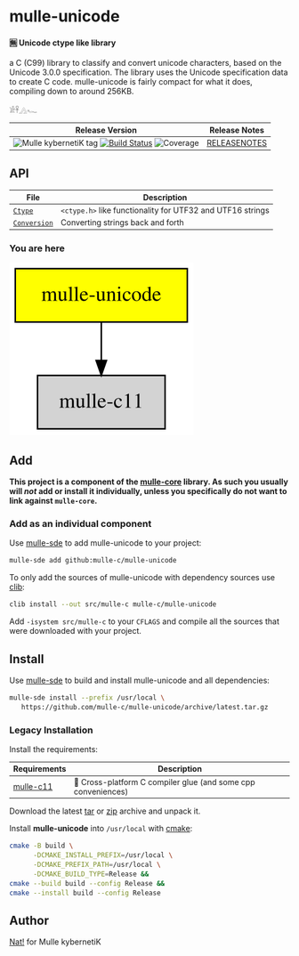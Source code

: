 # mulle-unicode

#### 🈚 Unicode ctype like library

a C (C99) library to classify and convert unicode characters, based on the
Unicode 3.0.0 specification.
The library uses the Unicode specification data to create C code.
mulle-unicode is fairly compact for what it does, compiling down to around
256KB.

`𓀀𓋹𓂻𓆑`



| Release Version                                       | Release Notes
|-------------------------------------------------------|--------------
| ![Mulle kybernetiK tag](https://img.shields.io/github/tag/mulle-c/mulle-unicode.svg) [![Build Status](https://github.com/mulle-c/mulle-unicode/workflows/CI/badge.svg)](//github.com/mulle-c/mulle-unicode/actions) ![Coverage](https://img.shields.io/badge/coverage-100%25%C2%A0-2acf49) | [RELEASENOTES](RELEASENOTES.md) |


## API

| File                             | Description
|----------------------------------| ----------------------------------------
| [`Ctype`](dox/API_CTYPE.md)      | `<ctype.h>` like functionality for UTF32 and UTF16 strings
| [`Conversion`](dox/API_CTYPE.md) | Converting strings back and forth




### You are here

![Overview](overview.dot.svg)





## Add

**This project is a component of the [mulle-core](//github.com/mulle-core/mulle-core) library. As such you usually will *not* add or install it
individually, unless you specifically do not want to link against
`mulle-core`.**


### Add as an individual component

Use [mulle-sde](//github.com/mulle-sde) to add mulle-unicode to your project:

``` sh
mulle-sde add github:mulle-c/mulle-unicode
```

To only add the sources of mulle-unicode with dependency
sources use [clib](https://github.com/clibs/clib):


``` sh
clib install --out src/mulle-c mulle-c/mulle-unicode
```

Add `-isystem src/mulle-c` to your `CFLAGS` and compile all the sources that were downloaded with your project.


## Install

Use [mulle-sde](//github.com/mulle-sde) to build and install mulle-unicode and all dependencies:

``` sh
mulle-sde install --prefix /usr/local \
   https://github.com/mulle-c/mulle-unicode/archive/latest.tar.gz
```

### Legacy Installation

Install the requirements:

| Requirements                                 | Description
|----------------------------------------------|-----------------------
| [mulle-c11](https://github.com/mulle-c/mulle-c11)             | 🔀 Cross-platform C compiler glue (and some cpp conveniences)

Download the latest [tar](https://github.com/mulle-c/mulle-unicode/archive/refs/tags/latest.tar.gz) or [zip](https://github.com/mulle-c/mulle-unicode/archive/refs/tags/latest.zip) archive and unpack it.

Install **mulle-unicode** into `/usr/local` with [cmake](https://cmake.org):

``` sh
cmake -B build \
      -DCMAKE_INSTALL_PREFIX=/usr/local \
      -DCMAKE_PREFIX_PATH=/usr/local \
      -DCMAKE_BUILD_TYPE=Release &&
cmake --build build --config Release &&
cmake --install build --config Release
```


## Author

[Nat!](https://mulle-kybernetik.com/weblog) for Mulle kybernetiK  



